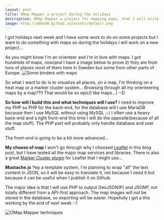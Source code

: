 ```yaml
---
layout: post
title: OMap Mapper a project during the holidays
description: OMap Mapper a project for mapping maps, that I will write during my holidays next week.
image: http://abbe98.github.io/assets/default.png
---
```

I got holidays next week and I have some work to do on some projects but I want to do something with maps so during the holidays I will work on a new project...

As you might know I'm an orienteer and I'm in love with maps. I got hundreds of maps, now(and I have a image below to prove it) they are from tons of places most of them here in Sweden but some from other parts of Europe. 
![Some binders with maps][1]

So what I want to do is to visualize all places, on a map, I'm thinking on a heat map or a marker cluster system... Browsing through all my orienteering maps by a map??!! That would be so epic(I like maps...) :-D

**So how will I build this and what techniques will I use?**
I need to improve my PHP so PHP for the back-end, for the database will I use MariaDB because then I use MySQL without using MySQL ;-) I often use a heavy back-end and a light front-end this time I will do the opposite(because of all the map stuff). The PHP part will probably only handle database and user stuff.

The front-end is going to be a bit more advanced...

**My choose of map**
I won't go through why I choosed [Leaflet][2] in this blog post, but I have tested all the major map services and libraries. There is also a great [Marker Cluster plugin][3] for Leaflet that I might use...

**Mustache.js**
Yep a template system, I'm planning to wrap "all" the text content in JSON, so it will be easy to translate it, not because I need it but because it can be useful when I publish it on Github.

The major idea is that I will use PHP to output GeoJSON(P) and JSONP, not totally different from a API-first approach. The map images will not be stored in the database, so exporting will be easier. Hopefully I got a this working by the end of next week :-)

![OMap Mapper techniques][4]

[1]: http://abbe98.github.io/assets/map-binders.jpg
[2]: http://leafletjs.com
[3]: https://github.com/Leaflet/Leaflet.markercluster
[4]: http://abbe98.github.io/assets/omapmapper1.png
